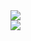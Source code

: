 <a href="https://github.com/PTHy">
  <img align="center" src="https://github-readme-stats.vercel.app/api?username=PTHy&count_private=true&show_icons=true&theme=react&line_height=20"/>
</a>
</br>
<a href="https://github.com/PTHy">
  <img align="center" src="github-readme-stats-git-main-pthys-projects.vercel.app/api/top-langs/?username=PTHy&layout=compact&theme=react"/>
</a>
